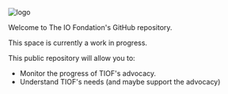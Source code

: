 <a id="top"></a>
![logo](https://user-images.githubusercontent.com/9198668/103223358-02a5ae80-4961-11eb-9a78-c6ebc20d7691.png)




Welcome to The IO Fondation's GitHub repository.



This space is currently a work in progress.


This public repository will allow you to:
- Monitor the progress of TIOF's advocacy. 
- Understand TIOF's needs (and maybe support the advocacy)

